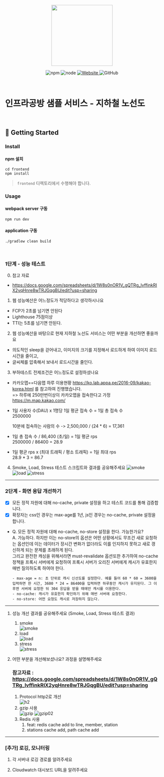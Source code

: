 <p align="center">
    <img width="200px;" src="https://raw.githubusercontent.com/woowacourse/atdd-subway-admin-frontend/master/images/main_logo.png"/>
</p>
<p align="center">
  <img alt="npm" src="https://img.shields.io/badge/npm-%3E%3D%205.5.0-blue">
  <img alt="node" src="https://img.shields.io/badge/node-%3E%3D%209.3.0-blue">
  <a href="https://edu.nextstep.camp/c/R89PYi5H" alt="nextstep atdd">
    <img alt="Website" src="https://img.shields.io/website?url=https%3A%2F%2Fedu.nextstep.camp%2Fc%2FR89PYi5H">
  </a>
  <img alt="GitHub" src="https://img.shields.io/github/license/next-step/atdd-subway-service">
</p>

<br>

# 인프라공방 샘플 서비스 - 지하철 노선도

<br>

## 🚀 Getting Started

### Install
#### npm 설치
```
cd frontend
npm install
```
> `frontend` 디렉토리에서 수행해야 합니다.

### Usage
#### webpack server 구동
```
npm run dev
```
#### application 구동
```
./gradlew clean build
```
<br>


### 1단계 - 성능 테스트
0. 참고 자료
- https://docs.google.com/spreadsheets/d/1W8s0nOR1V_gQTRg_lvffinkRIX2yqHnre8wTRJGqgBU/edit?usp=sharing

1. 웹 성능예산은 어느정도가 적당하다고 생각하시나요
- FCP가 2초를 넘기면 안된다
- Lighthouse 75점이상
- TTI는 5초를 넘기면 안된다.

2. 웹 성능예산을 바탕으로 현재 지하철 노선도 서비스는 어떤 부분을 개선하면 좋을까요
- 의도적인 sleep을 걷어내고, 이미지의 크기를 지정해서 로드하게 하여 이미지 로드 시간을 줄이고,
- 글씨체를 압축해서 보내서 로드시간을 줄인다.

3. 부하테스트 전제조건은 어느정도로 설정하셨나요
- 카카오맵==다음맵 하루 이용현황 https://ko.lab.appa.pe/2016-09/kakao-korea.html 를 참고하여 진행했습니다.  
  => 하루에 250만번이상이 카카오맵을 접속한다고 가정
  https://m.map.kakao.com/

- 1일 사용자 수(DAU) x 1명당 1일 평균 접속 수 = 1일 총 접속 수    
  2500000

  10분에 접속하는 사람의 수 -> 2,500,000 / (24 * 6) = 17,361


- 1일 총 접속 수 / 86,400 (초/일) = 1일 평균 rps  
  2500000 / 86400 = 28.9


- 1일 평균 rps x (최대 트래픽 / 평소 트래픽) = 1일 최대 rps  
  28.9 * 3 = 86.7

4. Smoke, Load, Stress 테스트 스크립트와 결과를 공유해주세요
![smoke](./k6/smoke-before.png)
![load](./k6/load-before.png)
![stress](./k6/stress-before.png)

---

### 2단계 - 화면 응답 개선하기
- [X] 모든 정적 자원에 대해 no-cache, private 설정을 하고 테스트 코드를 통해 검증합니다.
- [X] 확장자는 css인 경우는 max-age를 1년, js인 경우는 no-cache, private 설정을 합니다.
- Q. 모든 정적 자원에 대해 no-cache, no-store 설정을 한다. 가능한가요?
  <br>
  A. 가능하다. 하지만 이는 no-store의 옵션은 어떤 상황에서도 무조건 새로 요청하는 옵션인데 이는 데이터가 장시간 변화가 없더라도 이를 인지하지 못하고 새로 갱신하게 되는 문제를 초래하게 된다.
    <br>
    그리고 완전한 캐싱을 위해서라면 must-revalidate 옵션또한 추가하여 no-cache 정책을 프록시 서버에게 요청하여 프록시 서버가 오리진 서버에게 캐시가 유효한지 매번 질의하도록 하여야 한다.
  ```
  - max-age = n: 초 단위로 캐시 신선도를 설정한다. 예를 들어 60 * 60 = 3600을 입력하면 한 시간, 3600 * 24 = 86400을 입력하면 하루동안 캐시가 유지된다. 그 이후엔 서버에 요청한 뒤 304 응답을 받을 때에만 캐시를 이용한다.
  - no-cache: 캐시가 유효한지 확인하기 위해 매번 서버에 요청한다.
  - no-store: 어떤 요청도 캐시로 저장하지 않는다.
  ```

---

1. 성능 개선 결과를 공유해주세요 (Smoke, Load, Stress 테스트 결과)
   1. smoke<br>
     ![smoke](./k6/smoke-after.png)
   2. load<br>
      ![load](./k6/load-after.png)
   3. stress<br>
      ![stress](./k6/stress-after.png)

2. 어떤 부분을 개선해보셨나요? 과정을 설명해주세요
    ### 참고자료 : https://docs.google.com/spreadsheets/d/1W8s0nOR1V_gQTRg_lvffinkRIX2yqHnre8wTRJGqgBU/edit?usp=sharing
   1. Protocol http2로 개선<br>
      ![h2](./upgrade/h2.png)
   2. gzip 사용<br>
      ![gzip](./upgrade/gzip.png)
      ![gzip02](./upgrade/gzip02.png)
   3. Redis 사용
      1. feat: redis cache add to line, member, station
      2. stations cache add, path cache add
---

### [추가] 로깅, 모니터링
1. 각 서버내 로깅 경로를 알려주세요

2. Cloudwatch 대시보드 URL을 알려주세요
